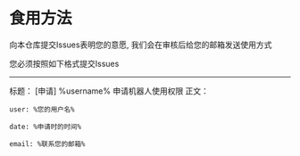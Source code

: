 # 食用方法

向本仓库提交Issues表明您的意愿, 我们会在审核后给您的邮箱发送使用方式

您必须按照如下格式提交Issues

---
标题： [申请] %username% 申请机器人使用权限
正文：
```
user: %您的用户名%

date: %申请时的时间%

email: %联系您的邮箱%
```

